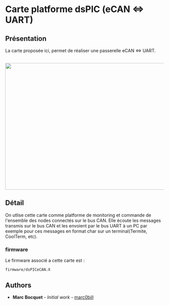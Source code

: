 # Carte platforme dsPIC (eCAN <=> UART)

## Présentation

La carte proposée ici, permet de réaliser une passerelle eCAN <=> UART.


<p align="center">
  <img width="598" height="403" src="https://github.com/marc0bill/RobotMT/blob/master/ressourceWikiReadme/IMG_3110.jpg">
</p>

## Détail
On utlise cette carte comme platforme de monitoring et commande de l'ensemble des nodes connectés sur le bus CAN. Elle écoute les messages transmis sur le bus CAN et les envoient par le bus UART à un PC par exemple pour ces messages en format char sur un terminal(Termite, CoolTerm, etc).



### firmware

Le firmware associé a cette carte est :

```
firmware/dsPICeCAN.X
```


## Authors

* **Marc Bocquet** - *Initial work* - [marc0bill](https://github.com/marc0bill)
